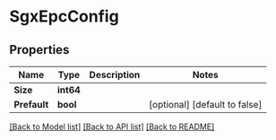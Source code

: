 # SgxEpcConfig

## Properties

Name | Type | Description | Notes
------------ | ------------- | ------------- | -------------
**Size** | **int64** |  | 
**Prefault** | **bool** |  | [optional] [default to false]

[[Back to Model list]](../README.md#documentation-for-models) [[Back to API list]](../README.md#documentation-for-api-endpoints) [[Back to README]](../README.md)


